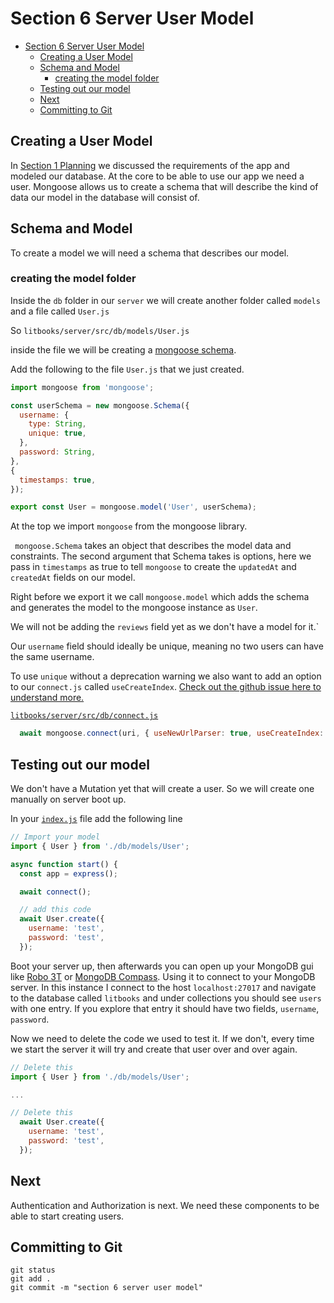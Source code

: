 # Section 6 Server User Model
<!-- TOC -->

- [Section 6 Server User Model](#section-06-server-user-model)
  - [Creating a User Model](#creating-a-user-model)
  - [Schema and Model](#schema-and-model)
    - [creating the model folder](#creating-the-model-folder)
  - [Testing out our model](#testing-out-our-model)
  - [Next](#next)
  - [Committing to Git](#committing-to-git)

<!-- /TOC -->

## Creating a User Model

In [Section 1 Planning](../section-01-planning/README.MD) we discussed the requirements of the app and modeled our database. At the core to be able to use our app we need a user. Mongoose allows us to create a schema that will describe the kind of data our model in the database will consist of.

## Schema and Model

To create a model we will need a schema that describes our model. 

### creating the model folder

Inside the `db` folder in our `server` we will create another folder called `models` and a file called `User.js`

So `litbooks/server/src/db/models/User.js`

inside the file we will be creating a [mongoose schema](https://mongoosejs.com/docs/guide.html).

Add the following to the file `User.js` that we just created.

```js
import mongoose from 'mongoose';

const userSchema = new mongoose.Schema({
  username: {
    type: String,
    unique: true,
  },
  password: String,
},
{ 
  timestamps: true,
});

export const User = mongoose.model('User', userSchema);
```

At the top we import `mongoose` from the mongoose library.

` mongoose.Schema` takes an object that describes the model data and constraints. The second argument that Schema takes is options, here we pass in `timestamps` as true to tell `mongoose` to create the `updatedAt` and `createdAt` fields on our model.

Right before we export it we call `mongoose.model` which adds the schema and generates the model to the mongoose instance as `User`.

We will not be adding the `reviews` field yet as we don't have a model for it.`

Our `username` field should ideally be unique, meaning no two users can have the same username. 

To use `unique` without a deprecation warning we also want to add an option to our `connect.js` called `useCreateIndex`. [Check out the github issue here to understand more.](https://github.com/Automattic/mongoose/issues/6890)

[`litbooks/server/src/db/connect.js`](./server/src/db/connect.js)

```js
  await mongoose.connect(uri, { useNewUrlParser: true, useCreateIndex: true });
```

## Testing out our model

We don't have a Mutation yet that will create a user. So we will create one manually on server boot up.

In your [`index.js`](./server/src/index.js) file add the following line

```js
// Import your model
import { User } from './db/models/User';

async function start() {
  const app = express();

  await connect();

  // add this code
  await User.create({
    username: 'test',
    password: 'test',
  });
```

Boot your server up, then afterwards you can open up your MongoDB gui like [Robo 3T](https://robomongo.org/) or [MongoDB Compass](https://www.mongodb.com/products/compass). Using it to connect to your MongoDB server. In this instance I connect to the host `localhost:27017` and navigate to the database called `litbooks` and under collections you should see `users` with one entry. If you explore that entry it should have two fields, `username`, `password`.

Now we need to delete the code we used to test it. If we don't, every time we start the server it will try and create that user over and over again.

```js
// Delete this
import { User } from './db/models/User';

...

// Delete this
  await User.create({
    username: 'test',
    password: 'test',
  });
```

## Next

Authentication and Authorization is next. We need these components to be able to start creating users.

## Committing to Git

```
git status
git add .
git commit -m "section 6 server user model"
```